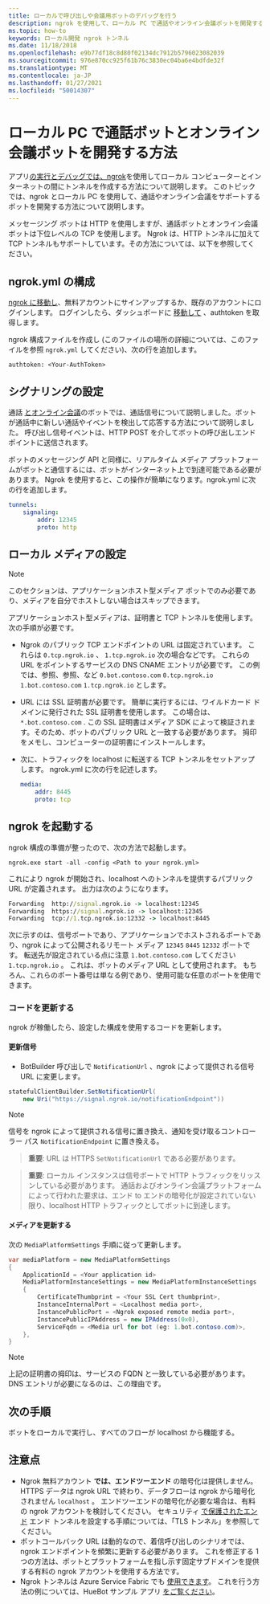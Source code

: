 ```yaml
---
title: ローカルで呼び出しや会議用ボットのデバッグを行う
description: ngrok を使用して、ローカル PC で通話やオンライン会議ボットを開発する方法について学習します。
ms.topic: how-to
keywords: ローカル開発 ngrok トンネル
ms.date: 11/18/2018
ms.openlocfilehash: e9b77df18c8d80f02134dc7912b5796023082039
ms.sourcegitcommit: 976e870cc925f61b76c3830ec04ba6e4bdfde32f
ms.translationtype: MT
ms.contentlocale: ja-JP
ms.lasthandoff: 01/27/2021
ms.locfileid: "50014307"
---
```

# <a name="how-to-develop-calling-and-online-meeting-bots-on-your-local-pc"></a>ローカル PC で通話ボットとオンライン会議ボットを開発する方法

アプリ[の実行とデバッグでは](../../concepts/build-and-test/debug.md)[、ngrok](https://ngrok.com)を使用してローカル コンピューターとインターネットの間にトンネルを作成する方法について説明します。 このトピックでは、ngrok とローカル PC を使用して、通話やオンライン会議をサポートするボットを開発する方法について説明します。

メッセージング ボットは HTTP を使用しますが、通話ボットとオンライン会議ボットは下位レベルの TCP を使用します。 Ngrok は、HTTP トンネルに加えて TCP トンネルもサポートしています。その方法については、以下を参照してください。

## <a name="configuring-ngrokyml"></a>ngrok.yml の構成

[ngrok に移動し](https://ngrok.com)、無料アカウントにサインアップするか、既存のアカウントにログインします。 ログインしたら、ダッシュボードに [移動して](https://dashboard.ngrok.com) 、authtoken を取得します。

ngrok 構成ファイルを作成し (このファイルの場所の詳細については、このファイルを参照 `ngrok.yml` してください)、次の行を追加します。 [](https://ngrok.com/docs#config)

  `authtoken: <Your-AuthToken>`

## <a name="setting-up-signaling"></a>シグナリングの設定

通話 [とオンライン会議](./calls-meetings-bots-overview.md)のボットでは、通話信号について説明しました。ボットが通話中に新しい通話やイベントを検出して応答する方法について説明しました。 呼び出し信号イベントは、HTTP POST を介してボットの呼び出しエンドポイントに送信されます。

ボットのメッセージング API と同様に、リアルタイム メディア プラットフォームがボットと通信するには、ボットがインターネット上で到達可能である必要があります。 Ngrok を使用すると、この操作が簡単になります。ngrok.yml に次の行を追加します。

```yaml
tunnels:
    signaling:
        addr: 12345
        proto: http
```

## <a name="setting-up-local-media"></a>ローカル メディアの設定

> [!NOTE]
> このセクションは、アプリケーションホスト型メディア ボットでのみ必要であり、メディアを自分でホストしない場合はスキップできます。

アプリケーションホスト型メディアは、証明書と TCP トンネルを使用します。 次の手順が必要です。

- Ngrok のパブリック TCP エンドポイントの URL は固定されています。 これらは `0.tcp.ngrok.io` 、 `1.tcp.ngrok.io` 次の場合などです。 これらの URL をポイントするサービスの DNS CNAME エントリが必要です。 この例では、参照、参照、など `0.bot.contoso.com` `0.tcp.ngrok.io` `1.bot.contoso.com` `1.tcp.ngrok.io` とします。
- URL には SSL 証明書が必要です。 簡単に実行するには、ワイルドカード ドメインに発行された SSL 証明書を使用します。 この場合は、 `*.bot.contoso.com` . この SSL 証明書はメディア SDK によって検証されます。そのため、ボットのパブリック URL と一致する必要があります。 拇印をメモし、コンピューターの証明書にインストールします。
- 次に、トラフィックを localhost に転送する TCP トンネルをセットアップします。 ngrok.yml に次の行を記述します。

    ```yaml
    media:
        addr: 8445
        proto: tcp
    ```

## <a name="start-ngrok"></a>ngrok を起動する

ngrok 構成の準備が整ったので、次の方法で起動します。

  `ngrok.exe start -all -config <Path to your ngrok.yml>`

これにより ngrok が開始され、localhost へのトンネルを提供するパブリック URL が定義されます。 出力は次のようになります。

```cmd
Forwarding  http://signal.ngrok.io -> localhost:12345
Forwarding  https://signal.ngrok.io -> localhost:12345
Forwarding  tcp://1.tcp.ngrok.io:12332 -> localhost:8445
```

次に示すのは、信号ポートであり、アプリケーションでホストされるポートであり、ngrok によって公開されるリモート メディア `12345` `8445` `12332` ポートです。 転送先が設定されている点に注意 `1.bot.contoso.com` してください `1.tcp.ngrok.io` 。 これは、ボットのメディア URL として使用されます。 もちろん、これらのポート番号は単なる例であり、使用可能な任意のポートを使用できます。

### <a name="update-code"></a>コードを更新する

ngrok が稼働したら、設定した構成を使用するコードを更新します。

#### <a name="update-signaling"></a>更新信号

- BotBuilder 呼び出しで `NotificationUrl` 、ngrok によって提供される信号 URL に変更します。

```csharp
statefulClientBuilder.SetNotificationUrl(
    new Uri("https://signal.ngrok.io/notificationEndpoint"))
```

> [!NOTE]
> 信号を ngrok によって提供される信号に置き換え、通知を受け取るコントローラー パス `NotificationEndpoint` に置き換える。

> **重要**: URL は HTTPS `SetNotificationUrl` である必要があります。

> **重要**: ローカル インスタンスは信号ポートで HTTP トラフィックをリッスンしている必要があります。 通話およびオンライン会議プラットフォームによって行われた要求は、エンド to エンドの暗号化が設定されていない限り、localhost HTTP トラフィックとしてボットに到達します。

#### <a name="update-media"></a>メディアを更新する

次の `MediaPlatformSettings` 手順に従って更新します。

```csharp
var mediaPlatform = new MediaPlatformSettings
{
    ApplicationId = <Your application id>
    MediaPlatformInstanceSettings = new MediaPlatformInstanceSettings
    {
        CertificateThumbprint = <Your SSL Cert thumbprint>,
        InstanceInternalPort = <Localhost media port>,
        InstancePublicPort = <Ngrok exposed remote media port>,
        InstancePublicIPAddress = new IPAddress(0x0),
        ServiceFqdn = <Media url for bot (eg: 1.bot.contoso.com)>,
    },
}
```

> [!NOTE]
> 上記の証明書の拇印は、サービスの FQDN と一致している必要があります。 DNS エントリが必要になるのは、この理由です。

## <a name="next-steps"></a>次の手順

ボットをローカルで実行し、すべてのフローが localhost から機能する。

## <a name="caveats"></a>注意点

- Ngrok 無料アカウント **では、エンドツーエンド** の暗号化は提供しません。 HTTPS データは ngrok URL で終わり、データフローは ngrok から暗号化されません `localhost` 。 エンドツーエンドの暗号化が必要な場合は、有料の ngrok アカウントを検討してください。 セキュリティ [で保護されたエンド](https://ngrok.com/docs#tls) エンド トンネルを設定する手順については、「TLS トンネル」を参照してください。
- ボットコールバック URL は動的なので、着信呼び出しのシナリオでは、ngrok エンドポイントを頻繁に更新する必要があります。 これを修正する 1 つの方法は、ボットとプラットフォームを指し示す固定サブドメインを提供する有料の ngrok アカウントを使用する方法です。
- Ngrok トンネルは Azure Service Fabric でも [使用できます](/azure/service-fabric/service-fabric-overview)。 これを行う方法の例については、HueBot サンプル アプリ [をご覧ください](/microsoftgraph/microsoft-graph-comms-samples/tree/master/Samples/LocalMediaSamples/HueBot/HueBot)。

